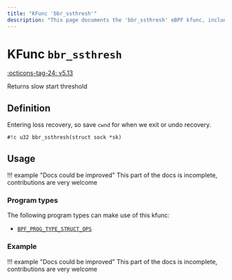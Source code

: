 ```yaml
---
title: "KFunc 'bbr_ssthresh'"
description: "This page documents the 'bbr_ssthresh' eBPF kfunc, including its definition, usage, program types that can use it, and examples."
---
```

# KFunc `bbr_ssthresh`

<!-- [FEATURE_TAG](bbr_ssthresh) -->
[:octicons-tag-24: v5.13](https://github.com/torvalds/linux/commit/e78aea8b2170be1b88c96a4d138422986a737336)
<!-- [/FEATURE_TAG] -->

Returns slow start threshold

## Definition

Entering loss recovery, so save `cwnd` for when we exit or undo recovery.

<!-- [KFUNC_DEF] -->
`#!c u32 bbr_ssthresh(struct sock *sk)`
<!-- [/KFUNC_DEF] -->

## Usage

!!! example "Docs could be improved"
    This part of the docs is incomplete, contributions are very welcome

### Program types

The following program types can make use of this kfunc:

<!-- [KFUNC_PROG_REF] -->
- [`BPF_PROG_TYPE_STRUCT_OPS`](../program-type/BPF_PROG_TYPE_STRUCT_OPS.md)
<!-- [/KFUNC_PROG_REF] -->

### Example

!!! example "Docs could be improved"
    This part of the docs is incomplete, contributions are very welcome

